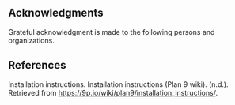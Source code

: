 ## Acknowledgments

Grateful acknowledgment is made to the following persons and organizations.

## References

Installation instructions. Installation instructions (Plan 9 wiki). (n.d.). Retrieved from https://9p.io/wiki/plan9/installation_instructions/. 
